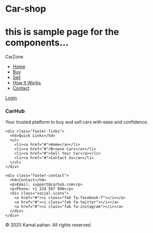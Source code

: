 # Car-shop
# this is sample page for the components...

<!DOCTYPE html>
<html lang="en">
<head>
  <meta charset="UTF-8" />
  <meta name="viewport" content="width=device-width, initial-scale=1.0"/>
  <title>Car Buy & Sell</title>
  <link rel="stylesheet" href="css/styles.css" />
</head>
<body>

  <nav class="navbar">
    <div class="logo">CarZone</div>
    <ul class="nav-links">
      <li><a href="../index.html">Home</a></li>
      <li><a href="#">Buy</a></li>
      <li><a href="#">Sell</a></li>
      <li><a href="#">How It Works</a></li>
      <li><a href="#">Contact</a></li>
    </ul>
    <a href="#" class="cta-btn">Login</a>
  </nav>

<footer class="site-footer">
  <div class="footer-container">
    <div class="footer-about">
      <h3>CarHub</h3>
      <p>Your trusted platform to buy and sell cars with ease and confidence.</p>
    </div>

    <div class="footer-links">
      <h4>Quick Links</h4>
      <ul>
        <li><a href="#">Home</a></li>
        <li><a href="#">Browse Cars</a></li>
        <li><a href="#">Sell Your Car</a></li>
        <li><a href="#">Contact Us</a></li>
      </ul>
    </div>

    <div class="footer-contact">
      <h4>Contact</h4>
      <p>Email: support@carhub.com</p>
      <p>Phone: +1 234 567 890</p>
      <div class="social-icons">
        <a href="#"><i class="fab fa-facebook-f"></i></a>
        <a href="#"><i class="fab fa-twitter"></i></a>
        <a href="#"><i class="fab fa-instagram"></i></a>
      </div>
    </div>
  </div>
  <div class="footer-bottom">
    <p>© 2025 Kamal pahan. All rights reserved.</p>
  </div>
</footer>

</body>
</html>
